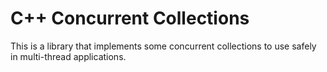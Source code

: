 # C++ Concurrent Collections

This is a library that implements some concurrent collections to use safely in multi-thread applications.
